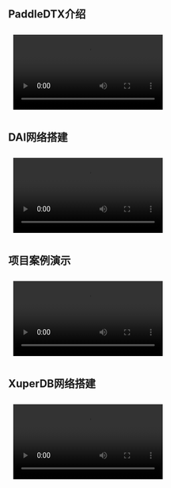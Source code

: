 ## PaddleDTX介绍

<video controls="controls" width="60%" height="auto" style="margin: 10px">
    <source src="http://bj.bcebos.com/cms-store/paddleDTX.webm">
</video>

## DAI网络搭建

<video controls="controls" width="60%" height="auto" style="margin: 10px">
    <source src="https://cms-store.bj.bcebos.com/start_dai.mp4" type="video/mp4">
</video>

## 项目案例演示

<video controls="controls" width="60%" height="auto" style="margin: 10px">
    <source src="https://cms-store.bj.bcebos.com/example.mp4" type="video/mp4">
</video>

## XuperDB网络搭建

<video controls="controls" width="60%" height="auto" style="margin: 10px">
    <source src="https://cms-store.bj.bcebos.com/start_xdb.mp4" type="video/mp4">
</video>


<br>